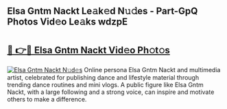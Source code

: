 ## Elsa Gntm Nackt Le𝚊k𝚎d N𝚞𝚍es - Part-GpQ Photos Vid𝚎o Le𝚊ks wdzpE

# <h2><a href="http://fb513mx.evod.top/?m=Elsa+Gntm+Nackt">🔗 👉🔴 Elsa Gntm Nackt Vid𝚎o Ph𝚘t𝚘s</a></h2>

[![Elsa Gntm Nackt N𝚞d𝚎s](https://i.imgur.com/8V9OHl7.gif)](http://fb513mx.evod.top/?m=Elsa+Gntm+Nackt)
Online persona Elsa Gntm Nackt and multimedia artist, celebrated for publishing dance and lifestyle material through trending dance routines and mini vlogs. A public figure like Elsa Gntm Nackt, with a large following and a strong voice, can inspire and motivate others to make a difference. 

